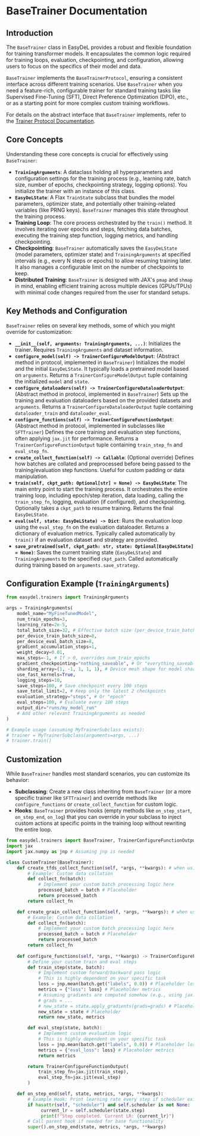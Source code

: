 # BaseTrainer Documentation

## Introduction

The `BaseTrainer` class in EasyDeL provides a robust and flexible foundation for training transformer models. It encapsulates the common logic required for training loops, evaluation, checkpointing, and configuration, allowing users to focus on the specifics of their model and data.

`BaseTrainer` implements the `BaseTrainerProtocol`, ensuring a consistent interface across different training scenarios. Use `BaseTrainer` when you need a feature-rich, configurable trainer for standard training tasks like Supervised Fine-Tuning (SFT), Direct Preference Optimization (DPO), etc., or as a starting point for more complex custom training workflows.

For details on the abstract interface that `BaseTrainer` implements, refer to the [Trainer Protocol Documentation](./trainer_protocol.md).

## Core Concepts

Understanding these core concepts is crucial for effectively using `BaseTrainer`:

* **`TrainingArguments`**: A dataclass holding all hyperparameters and configuration settings for the training process (e.g., learning rate, batch size, number of epochs, checkpointing strategy, logging options). You initialize the trainer with an instance of this class.
* **`EasyDeLState`**: A Flax `TrainState` subclass that bundles the model parameters, optimizer state, and potentially other training-related variables (like PRNG keys). `BaseTrainer` manages this state throughout the training process.
* **Training Loop**: The core process orchestrated by the `train()` method. It involves iterating over epochs and steps, fetching data batches, executing the training step function, logging metrics, and handling checkpointing.
* **Checkpointing**: `BaseTrainer` automatically saves the `EasyDeLState` (model parameters, optimizer state) and `TrainingArguments` at specified intervals (e.g., every N steps or epochs) to allow resuming training later. It also manages a configurable limit on the number of checkpoints to keep.
* **Distributed Training**: `BaseTrainer` is designed with JAX's `pmap` and `shmap` in mind, enabling efficient training across multiple devices (GPUs/TPUs) with minimal code changes required from the user for standard setups.

## Key Methods and Configuration

`BaseTrainer` relies on several key methods, some of which you might override for customization:

* **`__init__(self, arguments: TrainingArguments, ...)`**: Initializes the trainer. Requires `TrainingArguments` and dataset information.
* **`configure_model(self) -> TrainerConfigureModelOutput`**: (Abstract method in protocol, implemented in `BaseTrainer`) Initializes the model and the initial `EasyDeLState`. It typically loads a pretrained model based on `arguments`. Returns a `TrainerConfigureModelOutput` tuple containing the initialized `model` and `state`.
* **`configure_dataloaders(self) -> TrainerConfigureDataloaderOutput`**: (Abstract method in protocol, implemented in `BaseTrainer`) Sets up the training and evaluation dataloaders based on the provided datasets and `arguments`. Returns a `TrainerConfigureDataloaderOutput` tuple containing `dataloader_train` and `dataloader_eval`.
* **`configure_functions(self) -> TrainerConfigureFunctionOutput`**: (Abstract method in protocol, implemented in subclasses like `SFTTrainer`) Defines the core training and evaluation step functions, often applying `jax.jit` for performance. Returns a `TrainerConfigureFunctionOutput` tuple containing `train_step_fn` and `eval_step_fn`.
* **`create_collect_function(self) -> Callable`**: (Optional override) Defines how batches are collated and preprocessed before being passed to the training/evaluation step functions. Useful for custom padding or data manipulation.
* **`train(self, ckpt_path: Optional[str] = None) -> EasyDeLState`**: The main entry point to start the training process. It orchestrates the entire training loop, including epoch/step iteration, data loading, calling the `train_step_fn`, logging, evaluation (if configured), and checkpointing. Optionally takes a `ckpt_path` to resume training. Returns the final `EasyDeLState`.
* **`eval(self, state: EasyDeLState) -> Dict`**: Runs the evaluation loop using the `eval_step_fn` on the evaluation dataloader. Returns a dictionary of evaluation metrics. Typically called automatically by `train()` if an evaluation dataset and strategy are provided.
* **`save_pretrained(self, ckpt_path: str, state: Optional[EasyDeLState] = None)`**: Saves the current training state (`EasyDeLState`) and `TrainingArguments` to the specified `ckpt_path`. Called automatically during training based on `arguments.save_strategy`.

## Configuration Example (`TrainingArguments`)

```python
from easydel.trainers import TrainingArguments

args = TrainingArguments(
    model_name="MyFineTunedModel",
    num_train_epochs=3,
    learning_rate=2e-5,
    total_batch_size=32, # Effective batch size (per_device_train_batch_size * num_devices)
    per_device_train_batch_size=8,
    per_device_eval_batch_size=8,
    gradient_accumulation_steps=1,
    weight_decay=0.01,
    max_steps=-1, # If > 0, overrides num_train_epochs
    gradient_checkpointing="nothing_saveable", # Or "everything_saveable"
    sharding_array=(1, -1, 1, 1, 1), # Device mesh shape for model sharding
    use_fast_kernels=True,
    logging_steps=10,
    save_steps=100, # Save checkpoint every 100 steps
    save_total_limit=2, # Keep only the latest 2 checkpoints
    evaluation_strategy="steps", # Or "epoch"
    eval_steps=100, # Evaluate every 100 steps
    output_dir="runs/my_model_run"
    # Add other relevant TrainingArguments as needed
)

# Example usage (assuming MyTrainerSubclass exists):
# trainer = MyTrainerSubclass(arguments=args, ...)
# trainer.train()
```

## Customization

While `BaseTrainer` handles most standard scenarios, you can customize its behavior:

* **Subclassing**: Create a new class inheriting from `BaseTrainer` (or a more specific trainer like `SFTTrainer`) and override methods like `configure_functions` or `create_collect_function` for custom logic.
* **Hooks**: `BaseTrainer` provides hooks (empty methods like `on_step_start`, `on_step_end`, `on_log`) that you can override in your subclass to inject custom actions at specific points in the training loop without rewriting the entire loop.

```python
from easydel.trainers import BaseTrainer, TrainerConfigureFunctionOutput
import jax
import jax.numpy as jnp # Assuming jnp is needed

class CustomTrainer(BaseTrainer):
    def create_tfds_collect_function(self, *args, **kwargs): # when using tfds
        # Example: Custom data collation
        def collect_fn(batch):
            # Implement your custom batch processing logic here
            processed_batch = batch # Placeholder
            return processed_batch
        return collect_fn

    def create_grain_collect_function(self, *args, **kwargs): # when using grain
        # Example: Custom data collation
        def collect_fn(batch):
            # Implement your custom batch processing logic here
            processed_batch = batch # Placeholder
            return processed_batch
        return collect_fn
    
    def configure_functions(self, *args, **kwargs) -> TrainerConfigureFunctionOutput:
        # Define your custom train and eval steps
        def train_step(state, batch):
            # Implement custom forward/backward pass logic
            # This is highly dependent on your specific task
            loss = jnp.mean(batch.get("labels", 0.0)) # Placeholder loss
            metrics = {"loss": loss} # Placeholder metrics
            # Assuming gradients are computed somehow (e.g., using jax.grad)
            # grads = ...
            # new_state = state.apply_gradients(grads=grads) # Placeholder state update
            new_state = state # Placeholder
            return new_state, metrics

        def eval_step(state, batch):
            # Implement custom evaluation logic
            # This is highly dependent on your specific task
            loss = jnp.mean(batch.get("labels", 0.0)) # Placeholder loss
            metrics = {"eval_loss": loss} # Placeholder metrics
            return metrics

        return TrainerConfigureFunctionOutput(
            train_step_fn=jax.jit(train_step),
            eval_step_fn=jax.jit(eval_step)
        )

    def on_step_end(self, state, metrics, *args, **kwargs):
        # Example Hook: Print learning rate every step if scheduler exists
        if hasattr(self, "scheduler") and self.scheduler is not None:
             current_lr = self.scheduler(state.step)
             print(f"Step completed. Current LR: {current_lr}")
        # Call parent hook if needed for base functionality
        super().on_step_end(state, metrics, *args, **kwargs)
```
